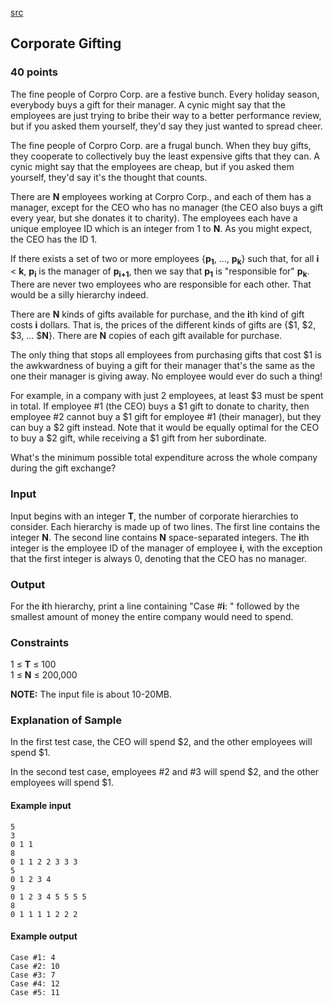 [src](https://www.facebook.com/hackercup/problems.php?pid=759650454070547&round=344496159068801)

## Corporate Gifting

### 40 points 

The fine people of Corpro Corp. are a festive bunch. Every holiday season,
everybody buys a gift for their manager. A cynic might say that the employees
are just trying to bribe their way to a better performance review, but if you
asked them yourself, they'd say they just wanted to spread cheer.

The fine people of Corpro Corp. are a frugal bunch. When they buy gifts, they
cooperate to collectively buy the least expensive gifts that they can. A cynic
might say that the employees are cheap, but if you asked them yourself, they'd
say it's the thought that counts.

There are **N** employees working at Corpro Corp., and each of them has a
manager, except for the CEO who has no manager (the CEO also buys a gift every
year, but she donates it to charity). The employees each have a unique
employee ID which is an integer from 1 to **N**. As you might expect, the CEO
has the ID 1.

If there exists a set of two or more employees {**p<sub>1</sub>**, ...,
**p<sub>k</sub>**} such that, for all **i** < **k**, **p<sub>i</sub>** is the
manager of **p<sub>i+1</sub>**, then we say that **p<sub>1</sub>** is
"responsible for" **p<sub>k</sub>**. There are never two employees who are
responsible for each other. That would be a silly hierarchy indeed.

There are **N** kinds of gifts available for purchase, and the **i**th kind of
gift costs **i** dollars. That is, the prices of the different kinds of gifts
are {$1, $2, $3, ... $**N**}. There are **N** copies of each gift available
for purchase.

The only thing that stops all employees from purchasing gifts that cost $1 is
the awkwardness of buying a gift for their manager that's the same as the one
their manager is giving away. No employee would ever do such a thing!

For example, in a company with just 2 employees, at least $3 must be spent in
total. If employee #1 (the CEO) buys a $1 gift to donate to charity, then
employee #2 cannot buy a $1 gift for employee #1 (their manager), but they can
buy a $2 gift instead. Note that it would be equally optimal for the CEO to
buy a $2 gift, while receiving a $1 gift from her subordinate.

What's the minimum possible total expenditure across the whole company during
the gift exchange?

### Input

Input begins with an integer **T**, the number of corporate hierarchies to
consider. Each hierarchy is made up of two lines. The first line contains the
integer **N**. The second line contains **N** space-separated integers. The
**i**th integer is the employee ID of the manager of employee **i**, with the
exception that the first integer is always 0, denoting that the CEO has no
manager.

### Output

For the **i**th hierarchy, print a line containing "Case #**i**: " followed by
the smallest amount of money the entire company would need to spend.

### Constraints

1 ≤ **T** ≤ 100  
1 ≤ **N** ≤ 200,000  

**NOTE:** The input file is about 10-20MB. 

### Explanation of Sample

In the first test case, the CEO will spend $2, and the other employees will
spend $1.

In the second test case, employees #2 and #3 will spend $2, and the other
employees will spend $1.

#### Example input

```
5
3
0 1 1
8
0 1 1 2 2 3 3 3
5
0 1 2 3 4
9
0 1 2 3 4 5 5 5 5
8
0 1 1 1 1 2 2 2
```

#### Example output

```
Case #1: 4
Case #2: 10
Case #3: 7
Case #4: 12
Case #5: 11
```

